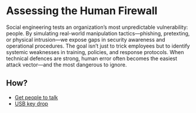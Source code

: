 # Assessing the Human Firewall

Social engineering tests an organization’s most unpredictable vulnerability: people. By simulating real-world 
manipulation tactics—phishing, pretexting, or physical intrusion—we expose gaps in security awareness and operational 
procedures. The goal isn’t just to trick employees but to identify systemic weaknesses in training, policies, 
and response protocols. When technical defences are strong, human error often becomes the easiest attack vector—and 
the most dangerous to ignore.

## How?

* [Get people to talk](talk.md)
* [USB key drop](usb.md)

